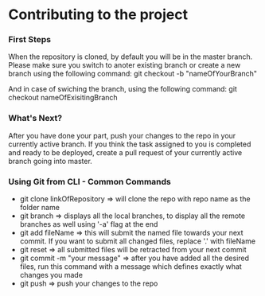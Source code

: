 # Contributing to the project

### First Steps
When the repository is cloned, by default you will be in the master branch. Please make sure you switch to anoter existing branch or create a new branch using the following command:
git checkout -b "nameOfYourBranch"

And in case of swiching the branch, using the following command:
git checkout nameOfExisitingBranch

### What's Next?
After you have done your part, push your changes to the repo in your currently active branch.
If you think the task assigned to you is completed and ready to be deployed, create a pull request of your currently active branch going into master.



### Using Git from CLI - Common Commands

* git clone linkOfRepository => will clone the repo with repo name as the folder name
* git branch => displays all the local branches, to display all the remote branches as well using '-a' flag at the end
* git add fileName => this will submit the named file towards your next commit. If you want to submit all changed files, replace '.' with fileName
* git reset => all submitted files will be retracted from your next commit
* git commit -m "your message" => after you have added all the desired files, run this command with a message which defines exactly what changes you made
* git push => push your changes to the repo
